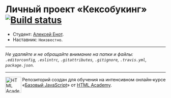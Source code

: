 # Личный проект «Кексобукинг» [![Build status][travis-image]][travis-url]

* Студент: [Алексей Енот](http://up.ha.local/javascript/10/user/61758).
* Наставник: `Неизвестно`.

---

_Не удаляйте и не обращайте внимание на папки и файлы:_<br>
_`.editorconfig`, `.eslintrc`, `.gitattributes`, `.gitignore`, `.travis.yml`, `package.json`._

---

<a href="https://htmlacademy.ru/intensive/javascript"><img align="left" width="50" height="50" title="HTML Academy" src="https://up.htmlacademy.ru/static/img/intensive/javascript/logo-for-github.svg"></a>

Репозиторий создан для обучения на интенсивном онлайн‑курсе «[Базовый JavaScript](https://htmlacademy.ru/intensive/javascript)» от [HTML Academy](https://htmlacademy.ru).

[travis-image]: https://travis-ci.org/htmlacademy-javascript/61758-keksobooking.svg?branch=master
[travis-url]: https://travis-ci.org/htmlacademy-javascript/61758-keksobooking
